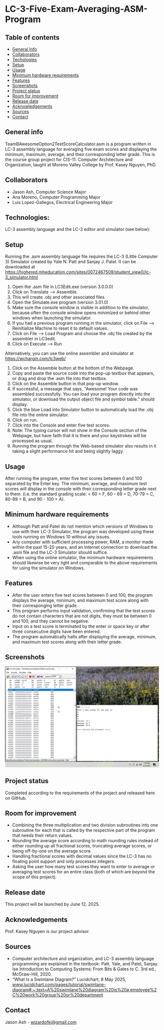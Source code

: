 # LC-3-Five-Exam-Averaging-ASM-Program
## Table of contents
* [General Info](#General-info)
* [Collaborators](#Collaborators)
* [Techologies](#Technologies)
* [Setup](#Setup)
* [Usage](#Usage)
* [Minimum hardware requirements](#Minimum-hardware-requirements)
* [Features](#Features)
* [Screenshots](#Screenshots)
* [Project status](#Project-status)
* [Room for improvement](#Room-for-improvement)
* [Release date](#Release-date)
* [Acknowledgements](#Acknowledgements)
* [Sources](#Sources)
* [Contact](#Contact)

## General info
TeamBAwesomeOption2TestScoreCalculator.asm is a program written in LC-3 assembly language for averaging five exam scores and displaying the minimum, maximum, average, and their corresponding letter grade.
This is the course group project for CIS-11: Computer Architecture and Organization, taught at Moreno Valley College by Prof. Kasey Nguyen, PhD.

## Collaborators
- Jason Ash, Computer Science Major
- Ana Moreno, Computer Programming Major
- Luis Lopez-Gallegos, Electrical Engineering Major

## Technologies:
LC-3 assembly language and the LC-3 editor and simulator (see below):

## Setup
Running the .asm assembly language file requires the LC-3 (Little Computer 3) Simulator created by Yale N. Patt and Sanjay J. Patel.
It can be downloaded at https://highered.mheducation.com/sites/0072467509/student_view0/lc-3_simulator.html
1. Open the .asm file in LC3Edit.exe (version 3.0.0.0)
2. Click on Translate --> Assemble.
3. This will create .obj and other associated files.
4. Open the Simulate.exe program (version 3.01.0)
5. Make sure the console window is visible in addition to the simulator, because often the console window opens minimized or behind other windows when launching the simulator.
6. If you had a previous program running in the simulator, click on File --> Reinitialize Machine to reset it to default values.
7. Click on File --> Load Program and choose the .obj file created by the assembler in LC3edit.
8. Click on Execute --> Run

Alternatively, you can use the online assembler and simulator at https://wchargin.com/lc3web/
1. Click on the Assemble button at the bottom of the Webpage.
2. Copy and paste the source code into the pop-up textbox that appears, or drag and drop the .asm file into that textbox.
3. Click on the Assemble button in that pop-up window.
4. If successful, a message that says, "Awesome! Your code was assembled successfully. You can load your program directly into the simulator, or download the output object file and symbol table." should display.
5. Click the blue Load into Simulator button to automatically load the .obj file into the online simulator.
6. Click on run.
7. Click into the Console and enter five test scores.
8. Note: The typing cursor will not show in the Console section of the Webpage, but have faith that it is there and your keystrokes will be processed as usual.
9. Running the program through the Web-based simulator also results in it taking a slight performance hit and being slightly laggy.

## Usage
After running the program, enter five test scores between 0 and 100 separated by the Enter key. The minimum, average, and maximum test scores will display in the console with their corresponding letter grade next to them.
(i.e. the standard grading scale: < 60 = F, 60 - 69 = D, 70-79 = C, 80-89 = B, and 90 - 100 = A).

## Minimum hardware requirements
- Although Patt and Patel do not mention which versions of Windows to use with their LC-3 Simulator, the program was developed using these tools running on Windows 10 without any issues.
- Any computer with sufficient processing power, RAM, a monitor made within the past 15-20 years, and an Internet connection to download the .asm file and the LC-3 Simulator should suffice.
- When using the online simulator, the minimum hardware requirements should likewise be very light and comparable to the above requirements for using the simulator on Windows.

## Features
- After the user enters five test scores between 0 and 100, the program displays the average, minimum, and maximum test score along with their corresponging letter grade.
- This program performs input validation, confirming that the test scores do not contain characters that are not digits, they must be between 0 and 100, and they cannot be negative.
- Input on a test score is terminated by the enter or space key or after three consecutive digits have been entered.
- The program automatically halts after displaying the average, minimum, and maximum test scores along with their letter grade.

## Screenshots
![A screen capture of the program successfully running and displaying the average, minimum, and maximum test scores with their corresponding letter grade using test data required for the project](TeamBAwesomeRunWithTestData25May2025_0739am.jpg)

## Project status
Completed according to the requirements of the project and released here on GitHub.

## Room for improvement
- Combining the three multiplication and two division subroutines into one subroutine for each that is called by the respective part of the program that needs their return values.
- Rounding the average score according to math rounding rules instead of either rounding up all fractional scores, truncating average scores, or being off-by-one on the average score.
- Handling fractional scores with decimal values since the LC-3 has no floating point support and only processes integers.
- Asking the user how many test scores they want to enter to average or averaging test scores for an entire class (both of which are beyond the scope of this project).

## Release date
This project will be launched by June 12, 2025.

## Acknowledgements
Prof. Kasey Nguyen is our project advisor.

## Sources
- Computer architecture and organization, and LC-3 assembly language programming are explained in the textbook:
Patt, Yale, and Patel, Sanjay. Ise Introduction to Computing Systems: From Bits & Gates to C. 3rd ed., 	McGraw-Hill, 	2020.
- “What Is a Swimlane Diagram?” Lucidchart, 8 May 2025, www.lucidchart.com/pages/tutorial/swimlane-diagram#:~:text=A%20swimlane%20diagram%20is%20a,employee%2C%20work%20group%20or%20department 

## Contact
Jason Ash - wizardofki@gmail.com
